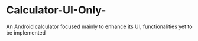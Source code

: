 # Calculator-UI-Only-
An Android calculator focused mainly to enhance its UI, functionalities yet to be implemented
